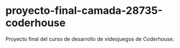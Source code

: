 # proyecto-final-camada-28735-coderhouse
 Proyecto final del curso de desarrollo de videojuegos de Coderhouse.
